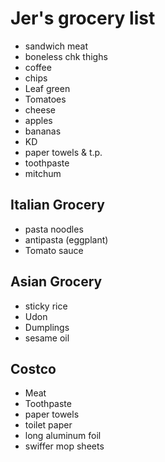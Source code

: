 # Jer's grocery list

- sandwich meat
- boneless chk thighs
- coffee
- chips
- Leaf green
- Tomatoes
- cheese
- apples
- bananas
- KD
- paper towels & t.p.
- toothpaste
- mitchum

## Italian Grocery

- pasta noodles
- antipasta (eggplant)
- Tomato sauce

## Asian Grocery

- sticky rice
- Udon
- Dumplings
- sesame oil

## Costco

- Meat
- Toothpaste
- paper towels
- toilet paper
- long aluminum foil
- swiffer mop sheets
